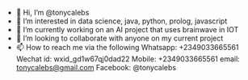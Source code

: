 - 👋 Hi, I’m @tonycalebs
- 👀 I’m interested in data science, java, python, prolog, javascript
- 🌱 I’m currently working on an AI project that uses brainwave in IOT
- 💞️ I’m looking to collaborate with anyone on my current project
- 📫 How to reach me via the following
    Whatsapp: +2349033665561
    Wechat id: wxid_gd1w67qj0dad22
    Mobile: +2349033665561
    email: tonycalebs@gmail.com
    Facebook: @tonycalebs
    

<!---
tonycalebs/tonycalebs is a ✨ special ✨ repository because its `README.md` (this file) appears on your GitHub profile.
You can click the Preview link to take a look at your changes.
--->
